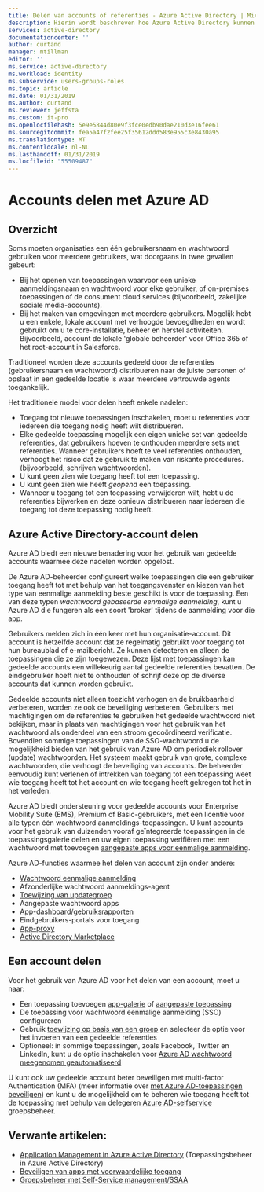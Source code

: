 ```yaml
---
title: Delen van accounts of referenties - Azure Active Directory | Microsoft Docs
description: Hierin wordt beschreven hoe Azure Active Directory kunnen organisaties veilig delen van accounts voor on-premises toepassingen en consumentencloudservices.
services: active-directory
documentationcenter: ''
author: curtand
manager: mtillman
editor: ''
ms.service: active-directory
ms.workload: identity
ms.subservice: users-groups-roles
ms.topic: article
ms.date: 01/31/2019
ms.author: curtand
ms.reviewer: jeffsta
ms.custom: it-pro
ms.openlocfilehash: 5e9e5844d80e9f3fce0edb90dae210d3e16fee61
ms.sourcegitcommit: fea5a47f2fee25f35612ddd583e955c3e8430a95
ms.translationtype: MT
ms.contentlocale: nl-NL
ms.lasthandoff: 01/31/2019
ms.locfileid: "55509487"
---
```

# <a name="sharing-accounts-with-azure-ad"></a>Accounts delen met Azure AD
## <a name="overview"></a>Overzicht
Soms moeten organisaties een één gebruikersnaam en wachtwoord gebruiken voor meerdere gebruikers, wat doorgaans in twee gevallen gebeurt:

* Bij het openen van toepassingen waarvoor een unieke aanmeldingsnaam en wachtwoord voor elke gebruiker, of on-premises toepassingen of de consument cloud services (bijvoorbeeld, zakelijke sociale media-accounts).
* Bij het maken van omgevingen met meerdere gebruikers. Mogelijk hebt u een enkele, lokale account met verhoogde bevoegdheden en wordt gebruikt om u te core-installatie, beheer en herstel activiteiten. Bijvoorbeeld, account de lokale 'globale beheerder' voor Office 365 of het root-account in Salesforce.

Traditioneel worden deze accounts gedeeld door de referenties (gebruikersnaam en wachtwoord) distribueren naar de juiste personen of opslaat in een gedeelde locatie is waar meerdere vertrouwde agents toegankelijk.

Het traditionele model voor delen heeft enkele nadelen:

* Toegang tot nieuwe toepassingen inschakelen, moet u referenties voor iedereen die toegang nodig heeft wilt distribueren.
* Elke gedeelde toepassing mogelijk een eigen unieke set van gedeelde referenties, dat gebruikers hoeven te onthouden meerdere sets met referenties. Wanneer gebruikers hoeft te veel referenties onthouden, verhoogt het risico dat ze gebruik te maken van riskante procedures. (bijvoorbeeld, schrijven wachtwoorden).
* U kunt geen zien wie toegang heeft tot een toepassing.
* U kunt geen zien wie heeft *geopend* een toepassing.
* Wanneer u toegang tot een toepassing verwijderen wilt, hebt u de referenties bijwerken en deze opnieuw distribueren naar iedereen die toegang tot deze toepassing nodig heeft.

## <a name="azure-active-directory-account-sharing"></a>Azure Active Directory-account delen
Azure AD biedt een nieuwe benadering voor het gebruik van gedeelde accounts waarmee deze nadelen worden opgelost.

De Azure AD-beheerder configureert welke toepassingen die een gebruiker toegang heeft tot met behulp van het toegangsvenster en kiezen van het type van eenmalige aanmelding beste geschikt is voor de toepassing. Een van deze typen *wachtwoord gebaseerde eenmalige aanmelding*, kunt u Azure AD die fungeren als een soort 'broker' tijdens de aanmelding voor die app.

Gebruikers melden zich in één keer met hun organisatie-account. Dit account is hetzelfde account dat ze regelmatig gebruikt voor toegang tot hun bureaublad of e-mailbericht. Ze kunnen detecteren en alleen de toepassingen die ze zijn toegewezen. Deze lijst met toepassingen kan gedeelde accounts een willekeurig aantal gedeelde referenties bevatten. De eindgebruiker hoeft niet te onthouden of schrijf deze op de diverse accounts dat kunnen worden gebruikt.

Gedeelde accounts niet alleen toezicht verhogen en de bruikbaarheid verbeteren, worden ze ook de beveiliging verbeteren. Gebruikers met machtigingen om de referenties te gebruiken het gedeelde wachtwoord niet bekijken, maar in plaats van machtigingen voor het gebruik van het wachtwoord als onderdeel van een stroom gecoördineerd verificatie. Bovendien sommige toepassingen van de SSO-wachtwoord u de mogelijkheid bieden van het gebruik van Azure AD om periodiek rollover (update) wachtwoorden. Het systeem maakt gebruik van grote, complexe wachtwoorden, die verhoogt de beveiliging van accounts. De beheerder eenvoudig kunt verlenen of intrekken van toegang tot een toepassing weet wie toegang heeft tot het account en wie toegang heeft gekregen tot het in het verleden.

Azure AD biedt ondersteuning voor gedeelde accounts voor Enterprise Mobility Suite (EMS), Premium of Basic-gebruikers, met een licentie voor alle typen één wachtwoord aanmeldings-toepassingen. U kunt accounts voor het gebruik van duizenden vooraf geïntegreerde toepassingen in de toepassingsgalerie delen en uw eigen toepassing verifiëren met een wachtwoord met toevoegen [aangepaste apps voor eenmalige aanmelding](../manage-apps/configure-single-sign-on-portal.md).

Azure AD-functies waarmee het delen van account zijn onder andere:

* [Wachtwoord eenmalige aanmelding](../manage-apps/what-is-single-sign-on.md#password-based-sso)
* Afzonderlijke wachtwoord aanmeldings-agent
* [Toewijzing van updategroep](groups-self-service-management.md)
* Aangepaste wachtwoord apps
* [App-dashboard/gebruiksrapporten](../active-directory-passwords-get-insights.md)
* Eindgebruikers-portals voor toegang
* [App-proxy](../manage-apps/application-proxy.md)
* [Active Directory Marketplace](https://azure.microsoft.com/marketplace/active-directory/all/)

## <a name="sharing-an-account"></a>Een account delen
Voor het gebruik van Azure AD voor het delen van een account, moet u naar:

* Een toepassing toevoegen [app-galerie](https://azure.microsoft.com/marketplace/active-directory/) of [aangepaste toepassing](https://cloudblogs.microsoft.com/enterprisemobility/2015/06/17/bring-your-own-app-with-azure-ad-self-service-saml-configuration-now-in-preview/)
* De toepassing voor wachtwoord eenmalige aanmelding (SSO) configureren
* Gebruik [toewijzing op basis van een groep](groups-saasapps.md) en selecteer de optie voor het invoeren van een gedeelde referenties
* Optioneel: in sommige toepassingen, zoals Facebook, Twitter en LinkedIn, kunt u de optie inschakelen voor [Azure AD wachtwoord meegenomen geautomatiseerd](https://cloudblogs.microsoft.com/enterprisemobility/2015/02/20/azure-ad-automated-password-roll-over-for-facebook-twitter-and-linkedin-now-in-preview/)

U kunt ook uw gedeelde account beter beveiligen met multi-factor Authentication (MFA) (meer informatie over [met Azure AD-toepassingen beveiligen](../authentication/concept-mfa-whichversion.md)) en kunt u de mogelijkheid om te beheren wie toegang heeft tot de toepassing met behulp van delegeren[ Azure AD-selfservice](groups-self-service-management.md) groepsbeheer.

## <a name="related-articles"></a>Verwante artikelen:
* [Application Management in Azure Active Directory](../manage-apps/what-is-application-management.md) (Toepassingsbeheer in Azure Active Directory)
* [Beveiligen van apps met voorwaardelijke toegang](../active-directory-conditional-access-azure-portal.md)
* [Groepsbeheer met Self-Service management/SSAA](groups-self-service-management.md)
